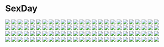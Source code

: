 # SexDay
![](https://konachan.com/image/fe98b50548863518c2ba6844f031415f/Konachan.com%20-%20280956%20bandaid%20blonde_hair%20bow%20braids%20close%20hat%20kirisame_marisa%20long_hair%20touhou%20wanaxtuco%20watermark%20witch%20witch_hat%20yellow_eyes.jpg)
![](https://konachan.com/jpeg/1f1caa7a762aeaf9cbd8563cd943765d/Konachan.com%20-%209099%20duplicate%20lucky_star%20takara_miyuki.jpg)
![](https://konachan.com/image/2524ff127c5573a305020f8f8bc29325/Konachan.com%20-%2028817%20fuura_kafuka%20kitsu_chiri%20sayonara_zetsubou_sensei%20tagme.jpg)
![](https://konachan.com/image/264435ba0c1d037f48bcf1cd675d7b0b/Konachan.com%20-%20272924%2031_%28poping31%29%20ass%20ass_grab%20blonde_hair%20bondage%20long_hair%20male%20original%20panties%20school_uniform%20shackles%20skirt%20thighhighs%20twintails%20underwear.jpg)
![](https://konachan.com/jpeg/442f7b5a2f15a9b3146dc6bb8b8788d9/Konachan.com%20-%20226256%202girls%20apron%20ass%20beach%20bow%20breasts%20cleavage%20green_eyes%20headdress%20long_hair%20maid%20panties%20stockings%20sunset%20tree%20twintails%20underwear%20water%20wristwear.jpg)
![](https://konachan.com/jpeg/d64f4ecd10ec9d6eefffaa155014a230/Konachan.com%20-%20294547%20blue_eyes%20blush%20bow%20brown_hair%20ensemble_%28company%29%20flat_chest%20game_cg%20mizuki_yuuma%20nipples%20panties%20sakura_kokoro%20underwear.jpg)
![](https://konachan.com/image/cbd25ad5226fb1a6b2a992cdaae92b32/Konachan.com%20-%2012253%20chinese_clothes%20chinese_dress%20natsume_aya%20oh_great%20panties%20tenjou_tenge%20underwear%20water.jpg)
![](https://konachan.com/image/0dfd5e971d9d4d0f3bac518fb9cbb0ba/Konachan.com%20-%2071304%20artoria_pendragon_%28all%29%20bow%20dress%20fate_%28series%29%20fate_stay_night%20fate_unlimited_codes%20saber%20saber_lily%20stockings%20takeuchi_takashi%20type-moon.jpg)
![](https://konachan.com/image/85f337ff3977e5b06cc8cfd40a5ab55c/Konachan.com%20-%20114238%20camera%20shameimaru_aya%20touhou%20windart%20wings.jpg)
![](https://konachan.com/image/ca5f3f6a73155c893d10725923aabd7c/Konachan.com%20-%20294041%20aliasing%20animal%20brown_eyes%20brown_hair%20fish%20japanese_clothes%20long_hair%20munakata_%28hisahige%29%20original%20yukata.jpg)
![](https://konachan.com/jpeg/2d025219259ff372841b716566bc1247/Konachan.com%20-%2095787%20anekano%20blue_eyes%20brown_eyes%20brown_hair%20chococo%20food%20game_cg%20ice_cream%20long_hair%20moo_%28umineko%29%20noyama_kaede%20noyama_ringo%20red_hair%20school_uniform%20wink.jpg)
![](https://konachan.com/image/1999bc5f988c3a684bc396671c405e66/Konachan.com%20-%20187002%20alc_%28ex2_lv%29%20brown_hair%20crying%20dress%20night%20original%20purple_eyes%20sky.jpg)
![](https://konachan.com/image/3df4a957414bf6f9e53d3e7aaa1307ac/Konachan.com%20-%20124630%202girls%20gray_hair%20izayoi_sakuya%20katana%20knife%20konpaku_youmu%20maid%20red_eyes%20ryoki_%288bit%29%20short_hair%20sky%20sunset%20sword%20touhou%20weapon.jpg)
![](https://konachan.com/jpeg/4ed04ebdcbb196356204cf66cc03f19a/Konachan.com%20-%2064465%20food%20hatsune_miku%20twintails%20vocaloid.jpg)
![](https://konachan.com/image/3a54372d4c4e49a0c168b90854e69ed9/Konachan.com%20-%2090240%20cla%20gokou_ruri%20ore_no_imouto_ga_konna_ni_kawaii_wake_ga_nai.jpg)
![](https://konachan.com/image/59b208118dd11bca9f9cfddf839d53f3/Konachan.com%20-%20209670%20aqua_eyes%20ass%20ball%20bell%20bikini%20black_hair%20clouds%20dark_skin%20game_cg%20group%20kurasuke%20loli%20long_hair%20red_eyes%20sky%20swim_ring%20swimsuit%20twintails%20water.jpg)
![](https://konachan.com/jpeg/88905b25fed7c6b91435b75f90bec135/Konachan.com%20-%2088097%20blush%20darker_than_black%20purple_eyes%20short_hair%20white%20yin.jpg)
![](https://konachan.com/image/92fb559e083611e3bded56a400997609/Konachan.com%20-%20138307%20ameto_yuki%20blonde_hair%20blush%20golden_darkness%20long_hair%20panties%20red_eyes%20school_uniform%20to_love_ru%20twintails%20underwear%20zoom_layer.jpg)
![](https://konachan.com/jpeg/2505512f2d4c368ce445eb83120bc286/Konachan.com%20-%20133285%20bra%20fingering%20masturbation%20moonshiner%20original%20panties%20sawaragi%20school_uniform%20twintails%20underwear%20zoom_layer.jpg)
![](https://konachan.com/jpeg/8188c950f6d589f98795a36febd5b8b5/Konachan.com%20-%20230382%20aicedrop%20black_eyes%20black_hair%20blush%20breasts%20brown_hair%20cleavage%20decidueye%20hat%20male%20mizuki_%28pokemon%29%20pokemon%20primarina%20short_hair%20you_%28pokemon%29.jpg)
![](https://konachan.com/jpeg/3585ffd13c7026fc93f7696722cfac2d/Konachan.com%20-%20169732%20blush%20breasts%20brown_hair%20cum%20game_cg%20hishida_ayame%20long_hair%20minori%20nipples%20nopan%20penis%20purple_eyes%20pussy%20sex%20uncensored%20wet%20yuzuna_hiyo.jpg)
![](https://konachan.com/image/3e89a7a6f7fedafd32100f815698cd2b/Konachan.com%20-%20186861%20bikini%20breasts%20cleavage%20food%20fruit%20orange%20orange_eyes%20orange_%28fruit%29%20orange_hair%20original%20pyon-kichi%20swimsuit%20tail.jpg)
![](https://konachan.com/image/6bf6a4fba60bdcccba768a7afae7fb66/Konachan.com%20-%20187581%20aqua_eyes%20armor%20bike_shorts%20blush%20brown_hair%20calendar%20cape%20logo%20male%20purple_hair%20short_hair%20shorts%20skintight%20skirt%20watermark%20weapon%20yellow_eyes.jpg)
![](https://konachan.com/jpeg/f80c73c39e540d8d15a361fa8c8126eb/Konachan.com%20-%20260160%202girls%20blue_eyes%20boots%20building%20clouds%20flowers%20katana%20long_hair%20original%20pink_eyes%20ribbons%20scenic%20sky%20sword%20tree%20umbrella%20uniform%20weapon%20wink.jpg)
![](https://konachan.com/image/aef62cc650766c37b39a36045c2b87d6/Konachan.com%20-%2033374%20chibi%20suzumiya_haruhi%20suzumiya_haruhi_no_yuutsu.jpg)
![](https://konachan.com/jpeg/722e634d8c6421bc4ad8c561e6484b65/Konachan.com%20-%20244018%20black_eyes%20black_hair%20blush%20matsunaga_kouyou%20naked_shirt%20navel%20no_bra%20nopan%20original%20short_hair.jpg)
![](https://konachan.com/image/5acddf619ed8209a7540c7235aa17e4f/Konachan.com%20-%20120318%20aku_no_musume_%28vocaloid%29%20blonde_hair%20kagamine_len%20kagamine_rin%20male%20polychromatic%20vocaloid.jpg)
![](https://konachan.com/image/812fcb631d5714610dd4ba8fbf18615a/Konachan.com%20-%20223624%20foo_midori%20forest%20monochrome%20nude%20original%20tree.jpg)
![](https://konachan.com/image/218412b34cc6d47597ba2c534fa176e7/Konachan.com%20-%20257104%20bell%20blonde_hair%20bow%20breasts%20headdress%20korie_riko%20long_hair%20original%20pink_eyes%20skirt_lift%20thighhighs.jpg)
![](https://konachan.com/jpeg/17472368b2965887cae7ffdbae85bca3/Konachan.com%20-%20253846%20bikini%20breasts%20fate_grand_order%20fate_%28series%29%20glasses%20mash_kyrielight%20purple_eyes%20purple_hair%20short_hair%20swimsuit%20waifu2x%20xiaoshou_xiansheng.jpg)
![](https://konachan.com/jpeg/c72411a7839bd70b749d13c7cbdf1e7e/Konachan.com%20-%20291233%20anthropomorphism%20azur_lane%20breasts%20close%20cum%20formidable_%28azur_lane%29%20paizuri%20penis%20wenzheng147.jpg)
![](https://konachan.com/image/25d68df589a67ca226fb23a5fdc3ff5a/Konachan.com%20-%2084820%20emiya_shirou%20fate_stay_night%20fate_%28series%29%20fuduki_yoshihiro%20fujimura_taiga%20group%20male%20matou_sakura%20petals%20saber%20tohsaka_rin%20type-moon.jpg)
![](https://konachan.com/image/afd5fbd8f96b1c154861b218fe91be6c/Konachan.com%20-%20142471%20book%20breasts%20hat%20no_bra%20nopan%20patchouli_knowledge%20purple_hair%20rained%20ribbons%20touhou.jpg)
![](https://konachan.com/image/a6ee8c94bad5e53bfac45d017e0cf50f/Konachan.com%20-%20131333%20anegasaki_nene%20breasts%20kantori%20love_plus.jpg)
![](https://konachan.com/image/093c47081d3167a65d14a5a65f566402/Konachan.com%20-%2018703%20onegai.jpg)
![](https://konachan.com/image/47cf4b3f74e82e7d5450d16a4542b788/Konachan.com%20-%20205047%20animal%20ass%20bear%20boots%20catgirl%20drink%20food%20foxgirl%20glasses%20group%20headband%20horns%20kiltaka%20navel%20original%20ponytail%20red_eyes%20sake%20tail%20waitress%20wolf.jpg)
![](https://konachan.com/jpeg/c0b6dca80bb59b5f677e457276dfe219/Konachan.com%20-%20278487%20ass%20blush%20bra%20breasts%20camera%20cleavage%20collar%20hato_haru%20idolmaster%20mirror%20panties%20phone%20pink_eyes%20pink_hair%20reflection%20short_hair%20underwear.jpg)
![](https://konachan.com/jpeg/a3632de4f51ec33c392e66e349c4a8cc/Konachan.com%20-%20129657%20black_hair%20blush%20bra%20game_cg%20nishimata_aoi%20panties%20really_really%20shuffle%20underwear%20undressing%20yae_sakura.jpg)
![](https://konachan.com/image/0b234dbfea76fb69803db11620356178/Konachan.com%20-%20302266%20ass%20barefoot%20blonde_hair%20blue_eyes%20blush%20cameltoe%20game_console%20leotard%20long_hair%20metroid%20olga_narhova%20ponytail%20samus_aran%20skintight%20watermark.jpg)
![](https://konachan.com/jpeg/f362a5546b338fb7e3046da5ed56a5ac/Konachan.com%20-%2036307%20kyouran_kazoku_nikki.jpg)
![](https://konachan.com/image/6338577be643049d4b37882a25aec477/Konachan.com%20-%20218102%20animal%20bird%20chai_%28artist%29%20cherry_blossoms%20fan%20flowers%20original.jpg)
![](https://konachan.com/jpeg/625e97b0a54964b7247d44b537d05944/Konachan.com%20-%2069831%20bed%20bicolored_eyes%20blush%20bra%20breasts%20game_cg%20hanasaki_uri%20nipples%20panties%20purple_hair%20short_hair%20skyfish%20underwear.jpg)
![](https://konachan.com/image/d2341e42b5df67809e868131e735603c/Konachan.com%20-%20148810%20silent_hill%20sunakumo.jpg)
![](https://konachan.com/image/9d5db161834946050b04c6576c4db379/Konachan.com%20-%20286719%20apple%20ayataka%20brown_hair%20candy%20close%20fang%20festival%20food%20fruit%20japanese_clothes%20loli%20long_hair%20male%20mask%20original%20ponytail%20red_eyes%20signed%20yukata.jpg)
![](https://konachan.com/image/29cfbadbe4068fb551ac8b0c48b63476/Konachan.com%20-%20282863%20animal_ears%20bow%20breasts%20bunny_ears%20cameltoe%20cleavage%20elbow_gloves%20erect_nipples%20garter%20glasses%20gloves%20ishida_hiroyuki%20maid%20original%20swimsuit.jpg)
![](https://konachan.com/image/298542c76c35ba4b79b5efa975a083e0/Konachan.com%20-%2020518%20ghost_in_the_shell.jpg)
![](https://konachan.com/jpeg/95ad2e526b0465e9b8f0340075d65f6e/Konachan.com%20-%20195921%20bed%20blush%20bow%20bra%20breasts%20censored%20choker%20fellatio%20game_cg%20katou_riko%20nipples%20open_shirt%20penis%20purple_eyes%20red_eyes%20short_hair%20underwear%20white_hair.jpg)
![](https://konachan.com/image/f833bdc1f8d142d06297196e0c3ec67d/Konachan.com%20-%2027959%20carnevale_della_luce_della_luna%20nitroplus%20tagme.jpg)
![](https://konachan.com/image/0a7e99afd15cc02f92e0d624fe35023c/Konachan.com%20-%20225001%20blonde_hair%20breasts%20fang%20gun%20headband%20long_hair%20m9%20navel%20no_bra%20panties%20pantyhose%20red_eyes%20ribbons%20see_through%20spread_legs%20topless%20underwear%20weapon.jpg)
![](https://konachan.com/image/f67a09e9889db50f6942762d4a9bea79/Konachan.com%20-%20271469%20bikini%20breasts%20drink%20eyepatch%20gia%20glasses%20gun%20long_hair%20original%20red_eyes%20short_hair%20sideboob%20signed%20smoking%20swimsuit%20tattoo%20techgirl%20topless%20weapon.jpg)
![](https://konachan.com/image/e13a817a181491ab298313ed0b4bcb18/Konachan.com%20-%2039917%20bikini%20swimsuit%20tagme.jpg)
![](https://konachan.com/image/483e7bc076f36b79fad7740c16875060/Konachan.com%20-%208243%20angel_rabbie%20angelic_serenade%20bicolored_eyes.jpg)
![](https://konachan.com/jpeg/c48f6625f82e5b85159e7a06db7b6f5a/Konachan.com%20-%20248294%20aqua_eyes%20blush%20breasts%20censored%20clouds%20long_hair%20necklace%20nipples%20nude%20penis%20pussy_juice%20sex%20shade%20signed%20sky%20white_hair%20wink%20yua_%28checkmate%29.jpg)
![](https://konachan.com/image/1e6a17a6375a63a88ec3f4c50c42bda6/Konachan.com%20-%2010198%20miss_surfersparadise%20tagme.jpg)
![](https://konachan.com/jpeg/d845381c0cd8481b5a23badb0c8fe388/Konachan.com%20-%20206510%20blush%20breasts%20censored%20game_cg%20isami_ritsu%20marushin_%28denwa0214%29%20nipples%20penis%20ponytail%20pubic_hair%20pussy%20red_hair%20sukui_no_serenade%20wet.jpg)
![](https://konachan.com/image/9c6e3eebd69a0c0b6cf540662d1b6133/Konachan.com%20-%20280869%20animal_ears%20aqua_eyes%20azur_lane%20breasts%20brown_hair%20catgirl%20cum%20fang%20long_hair%20mask%20nipples%20no_bra%20oekakizuki%20paizuri%20penis%20red_eyes%20short_hair.jpg)
![](https://konachan.com/jpeg/dc97cd8e77b091cc5a1c60cd341ad7c0/Konachan.com%20-%2069821%20breasts%20cleavage%20clouds%20eyepatch%20food%20game_cg%20green_eyes%20hanasaki_uri%20okina_korun%20purple_hair%20short_hair%20sky%20skyfish%20swimsuit%20tree%20wink%20yellow_eyes.jpg)
![](https://konachan.com/image/081b4ee811c6c1b64d4f103c71427f18/Konachan.com%20-%20297441%20danann%20horns%20long_hair%20short_hair%20thighhighs.jpg)
![](https://konachan.com/jpeg/0ea2f94c1ab3f78ddf17d371cce4ab70/Konachan.com%20-%20186841%20hatsune_miku%20mame_%28yangqi787%29%20vocaloid%20wedding.jpg)
![](https://konachan.com/image/7f82eb5b62b08b613240ebb76dc1a786/Konachan.com%20-%20116035%20iizuki_tasuku%20muv-luv%20muv-luv_alternative%20swimsuit%20takamura_yui%20total_eclipse.jpg)
![](https://konachan.com/jpeg/9343f0271eece35d3055353ce28bf351/Konachan.com%20-%20227653%20building%20clouds%20grass%20landscape%20macnaut%20nobody%20original%20scenic%20signed%20sky%20tree.jpg)
![](https://konachan.com/jpeg/3a9f9198fbf15031ff753253d3e9fd6e/Konachan.com%20-%20263067%20ameto_yuki%20anus%20blush%20breasts%20fureraba%20game_cg%20long_hair%20navel%20nipples%20nude%20panties%20panty_pull%20pussy%20smee%20tears%20twintails%20uncensored%20underwear.jpg)
![](https://konachan.com/image/b015020812b8ea37d8c415760df9f500/Konachan.com%20-%20212149%20akiyoshi_nozomu%20animal_ears%20brown_hair%20catgirl%20cat_smile%20headband%20original%20panties%20purple_eyes%20ribbons%20see_through%20twintails%20underwear.jpg)
![](https://konachan.com/image/4fe17792a70c9dc3b783cdd9f4f2e414/Konachan.com%20-%2041423%202girls%20allegro_mistic%20breasts%20choker%20cleavage%20green_eyes%20green_hair%20original%20pink_hair%20purple_eyes%20purple_hair%20skirt%20thighhighs%20tie%20twins.jpg)
![](https://konachan.com/image/3cb5c2bc1909da9b7908e04c7328d170/Konachan.com%20-%20207679%20black_hair%20bow%20gate_-_jieitai_ka_no_chi_nite_kaku_tatakaeri%20goth-loli%20lolita_fashion%20long_hair%20red_eyes%20rory_mercury%20weapon%20wei_%28hoshieve%29.jpg)
![](https://konachan.com/image/ac0e2ba0cb6ee2f26ad02cf883cb5dc5/Konachan.com%20-%20228689%20animal%20blue_eyes%20blush%20bow%20brown_eyes%20cat%20dark_skin%20glasses%20gray_hair%20group%20iijima_yun%20long_hair%20new_game%21%20petals%20ponytail%20twintails%20yagami_kou.jpg)
![](https://konachan.com/image/cc9b2bcd9d48e71c48d7ae3093a2e78a/Konachan.com%20-%20157791%20369minmin%20animal%20bird%20forest%20original%20scenic%20tree%20water.jpg)
![](https://konachan.com/jpeg/fbdf69bee374c27fa472aafa5482ba3a/Konachan.com%20-%20243900%20ass%20ass_grab%20barefoot%20blush%20bondage%20breasts%20censored%20collar%20dildo%20game_cg%20gray_hair%20long_hair%20navel%20nipples%20nude%20pussy%20ribbons%20teeta_j%20yellow_eyes.jpg)
![](https://konachan.com/jpeg/2903cfd52ad87f2c4f7221c3ae802aa2/Konachan.com%20-%20286170%20anthropomorphism%20elbow_gloves%20gloves%20kantai_collection%20rain%20scarf%20sendai_%28kancolle%29%20skirt%20thighhighs%20water%20weapon%20zettai_ryouiki.jpg)
![](https://konachan.com/image/6a0e1e70ff4f2dc5d043c210fa24a287/Konachan.com%20-%20157516%202girls%20blonde_hair%20blue_eyes%20blue_hair%20izayoi_sakuya%20maid%20red_eyes%20remilia_scarlet%20ribbons%20toosaka_asagi%20touhou%20vampire%20wings.jpg)
![](https://konachan.com/image/3ff2aa6fcdda37e779a750d3897309d1/Konachan.com%20-%20183758%20anal%20breasts%20brown_hair%20catgirl%20cum%20green_eyes%20group%20long_hair%20miqo%27te%20nipples%20nude%20original%20penis%20pubic_hair%20pussy%20red_hair%20sex%20short_hair%20uncensored.jpg)
![](https://konachan.com/jpeg/4c4c117868222a7f23b8a8b40bf007d0/Konachan.com%20-%2081534%202girls%20blonde_hair%20flandre_scarlet%20heart%20red_eyes%20remilia_scarlet%20shoujo_ai%20touhou%20vampire.jpg)
![](https://konachan.com/image/405abd522d406e2505f44ed272bbaabc/Konachan.com%20-%20184661%20boots%20dtvisu%20flandre_scarlet%20flowers%20hat%20rain%20stairs%20touhou%20umbrella%20vampire%20water%20wings%20wristwear.jpg)
![](https://konachan.com/jpeg/be103e9ecc0e2e57f7fcd9e24f946c4c/Konachan.com%20-%2049737%20garter%20harukaze_setsuna%20japanese_clothes%20loli%20lolita_fashion%20nipples%20nipple_slip%20nopan%20scan%20thighhighs%20tinkle%20yukata.jpg)
![](https://konachan.com/jpeg/6b1c8de44ac9d9958adccf521590ef0e/Konachan.com%20-%2090544%202girls%20bed%20blonde_hair%20bra%20breasts%20cleavage%20garter_belt%20long_hair%20panties%20pink_hair%20saeki_hokuto%20stockings%20thighhighs%20twintails%20underwear%20yuri.jpg)
![](https://konachan.com/image/9f2055fd46d550c07704c86688a3828f/Konachan.com%20-%20159484%20animal_ears%20jpeg_artifacts%20len_brew%20motorcycle%20original%20twintails.jpg)
![](https://konachan.com/image/7480144e4efcfaa402a58fe98e33d262/Konachan.com%20-%2059652%20amamiya_shiina%20bikini%20ishino_satoshi%20nogizaka_haruka%20nogizaka_haruka_no_himitsu%20nogizaka_mika%20scan%20swimsuit.jpg)
![](https://konachan.com/jpeg/2eba898f19e04aa6862ea6f170ed2167/Konachan.com%20-%2077662%20game_cg%20iro_ni_ide_ni_keri_waga_koi_wa%20ko%7Echa%20tenjo_kikyou%20windmill_%28company%29.jpg)
![](https://konachan.com/jpeg/f54c267a790fb3b91f1499853473086b/Konachan.com%20-%20212733%20animal%20bunny%20nanomortis%20original%20polychromatic%20scenic.jpg)
![](https://konachan.com/jpeg/3da5cd7804a42f19b93d0e0a868b3aa0/Konachan.com%20-%2085422%20blonde_hair%20blue_eyes%20blue_hair%20panty_%26_stocking_with_garterbelt%20panty_%28character%29%20stocking_%28character%29%20wings%20wink.jpg)
![](https://konachan.com/jpeg/6bbdc4ecb6e8a0741f0deaa390506f3d/Konachan.com%20-%20248325%202girls%20animal_ears%20black_hair%20book%20bow%20catgirl%20food%20glasses%20grass%20kneehighs%20long_hair%20original%20park%20red_eyes%20short_hair%20tail%20thighhighs%20tree%20wink.jpg)
![](https://konachan.com/jpeg/b1f0e813f92cbccdcf10015363825eb6/Konachan.com%20-%20186077%20blush%20bondage%20bow%20breasts%20censored%20chain%20game_cg%20long_hair%20open_shirt%20panties%20ribbons%20shackles%20stockings%20thighhighs%20underwear%20vibrator%20wink%20wristwear.jpg)
![](https://konachan.com/image/fd67b6ee6420dc343e21338caae72135/Konachan.com%20-%20164928%20bed%20blue_eyes%20bra%20compile_heart%20date_a_live%20game_cg%20gray_hair%20short_hair%20sting%20tobiichi_origami%20tsunako%20underwear.jpg)
![](https://konachan.com/jpeg/f26939489f2d8bd17f17c57a7f796e3e/Konachan.com%20-%20106104%20bow%20clochette%20green_eyes%20hayase_manami%20oshiki_hitoshi%20panties%20pink_hair%20skirt%20skirt_lift%20striped_panties%20underwear%20waitress%20wet%20zoom_layer.jpg)
![](https://konachan.com/image/6d685a78fe77575ae9e2784d20b4841c/Konachan.com%20-%20165213%20dress%20flowers%20goth-loli%20hat%20lolita_fashion%20moon%20night%20red_eyes%20remilia_scarlet%20rose%20touhou%20untsue%20vampire%20white_hair%20wings.jpg)
![](https://konachan.com/jpeg/13c4a8fd8ddaefb1ee3c15ff70d9bcde/Konachan.com%20-%20124512%202girls%20bed%20bra%20food%20game_cg%20kisaragi_myau%20long_hair%20mochizuki_ayane%20nanami_shion%20open_shirt%20panties%20pocky%20seifuku_tenshi%20twintails%20underwear.jpg)
![](https://konachan.com/jpeg/6c63c765661e380a994008e54df258ce/Konachan.com%20-%2035012%20brown_eyes%20brown_hair%20fujiwara_naeka%20kamen_no_maid_guy%20open_shirt%20panties%20underwear%20vector.jpg)
![](https://konachan.com/image/c971d60d56ddc1a4b74c5d8451d91932/Konachan.com%20-%20162673%203d%20boat%20landscape%20nobody%20original%20rainbow%20scenic%20sky%20stars%20tree%20water%20y-k.jpg)
![](https://konachan.com/image/b2a5ea6fd9b9dd02df0d6f1d389d5997/Konachan.com%20-%2012165%20bakuretsu_tenshi%20black_hair%20blue_eyes%20breasts%20cleavage%20hakua_ugetsu%20jango%20navel%20sei%20underboob.jpg)
![](https://konachan.com/jpeg/fb6795a31d9274dfa26c4fa4e9de7e37/Konachan.com%20-%2046371%20blonde_hair%20bow%20clouds%20landscape%20long_hair%20scenic%20sky%20sunset%20tokiame.jpg)
![](https://konachan.com/image/73df6a0cb2d9f10463d037a75a78195f/Konachan.com%20-%2022848%20sorairo_no_organ.jpg)
![](https://konachan.com/image/59c4175fe258c7b1405b87d4fc9e489a/Konachan.com%20-%20191869%20crossover%20super_smash_bros..jpg)
![](https://konachan.com/image/6a40ccd12489596ac24d9a4a8ab7626e/Konachan.com%20-%2051727%20beach%20bikini%20hatsune_miku%20kagamine_len%20kagamine_rin%20male%20summer%20swim_ring%20swimsuit%20vocaloid.jpg)
![](https://konachan.com/image/8fb394541e6d7c276d4f319c5113e5b0/Konachan.com%20-%2031618%20blue_hair%20blush%20drink%20favorite%20food%20game_cg%20happy_margaret%21%20kokonoka%20nishinomiya_shizuru%20ribbons%20school_uniform%20tree.jpg)
![](https://konachan.com/jpeg/4d2aeeb05528622d06d9e1c05650c8c9/Konachan.com%20-%2096479%20animal_ears%20catgirl%20chibi%20suzunonaruki%20tagme%20tail%20vocaloid%20yowane_haku.jpg)
![](https://konachan.com/jpeg/86794cb76a9984c94e3a839fab1d91ed/Konachan.com%20-%20238432%20genya67%20male%20rhiner_neumann%20viktoriya_ivanovna_serebryakov%20vooren_glanz%20wilibald_koenig%20youjo_senki.jpg)
![](https://konachan.com/image/eacebadeb79823bc205009861f126bad/Konachan.com%20-%2097789%20all_male%20america_%28hetalia%29%20anthropomorphism%20axis_powers_hetalia%20gloves%20green_eyes%20gun%20iroha_%28shiki%29%20male%20petals%20sword%20united_kingdom_%28hetalia%29%20weapon.jpg)
![](https://konachan.com/image/14ae53ad6b8d81d9f9be0535a4cff5b0/Konachan.com%20-%20234088%20dress%20green_eyes%20green_hair%20hat%20kneehighs%20komeiji_koishi%20mifuru%20short_hair%20touhou.jpg)
![](https://konachan.com/jpeg/357ba6b7b80d34228346e7629599ea42/Konachan.com%20-%20109240%20black_eyes%20brown_hair%20chandelure%20drifloon%20dusknoir%20fire%20gengar%20mismagius%20pokemon%20red_eyes%20shedinja%20yaza%20yellow_eyes.jpg)
![](https://konachan.com/jpeg/0aa88298dca03eb972fc9627e5aa2a18/Konachan.com%20-%2033083%20shinkyoku_soukai_polyphonica.jpg)
